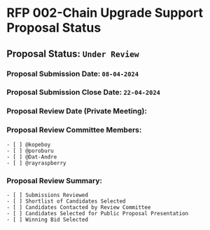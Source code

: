 # RFP 002-Chain Upgrade Support Proposal Status

## Proposal Status: `Under Review`

### Proposal Submission Date: `08-04-2024`

### Proposal Submission Close Date: `22-04-2024`

### Proposal Review Date (Private Meeting):

### Proposal Review Committee Members:

    - [ ] @kopeboy
    - [ ] @poroburu
    - [ ] @Dat-Andre
    - [ ] @rayraspberry

### Proposal Review Summary:

    - [ ] Submissions Reviewed
    - [ ] Shortlist of Candidates Selected
    - [ ] Candidates Contacted by Review Committee
    - [ ] Candidates Selected for Public Proposal Presentation
    - [ ] Winning Bid Selected

